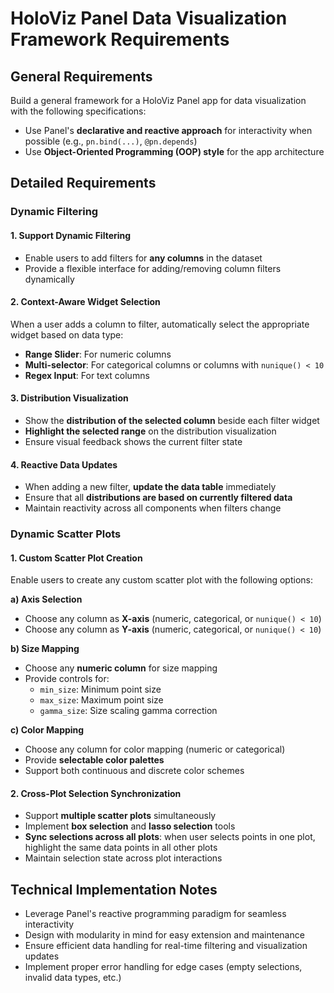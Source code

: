 # HoloViz Panel Data Visualization Framework Requirements

## General Requirements

Build a general framework for a HoloViz Panel app for data visualization with the following specifications:

- Use Panel's **declarative and reactive approach** for interactivity when possible (e.g., `pn.bind(...)`, `@pn.depends`)
- Use **Object-Oriented Programming (OOP) style** for the app architecture

## Detailed Requirements

### Dynamic Filtering

#### 1. Support Dynamic Filtering
- Enable users to add filters for **any columns** in the dataset
- Provide a flexible interface for adding/removing column filters dynamically

#### 2. Context-Aware Widget Selection
When a user adds a column to filter, automatically select the appropriate widget based on data type:

- **Range Slider**: For numeric columns
- **Multi-selector**: For categorical columns or columns with `nunique() < 10`
- **Regex Input**: For text columns

#### 3. Distribution Visualization
- Show the **distribution of the selected column** beside each filter widget
- **Highlight the selected range** on the distribution visualization
- Ensure visual feedback shows the current filter state

#### 4. Reactive Data Updates
- When adding a new filter, **update the data table** immediately
- Ensure that all **distributions are based on currently filtered data**
- Maintain reactivity across all components when filters change

### Dynamic Scatter Plots

#### 1. Custom Scatter Plot Creation
Enable users to create any custom scatter plot with the following options:

**a) Axis Selection**
- Choose any column as **X-axis** (numeric, categorical, or `nunique() < 10`)
- Choose any column as **Y-axis** (numeric, categorical, or `nunique() < 10`)

**b) Size Mapping**
- Choose any **numeric column** for size mapping
- Provide controls for:
  - `min_size`: Minimum point size
  - `max_size`: Maximum point size  
  - `gamma_size`: Size scaling gamma correction

**c) Color Mapping**
- Choose any column for color mapping (numeric or categorical)
- Provide **selectable color palettes**
- Support both continuous and discrete color schemes

#### 2. Cross-Plot Selection Synchronization
- Support **multiple scatter plots** simultaneously
- Implement **box selection** and **lasso selection** tools
- **Sync selections across all plots**: when user selects points in one plot, highlight the same data points in all other plots
- Maintain selection state across plot interactions

## Technical Implementation Notes

- Leverage Panel's reactive programming paradigm for seamless interactivity
- Design with modularity in mind for easy extension and maintenance
- Ensure efficient data handling for real-time filtering and visualization updates
- Implement proper error handling for edge cases (empty selections, invalid data types, etc.) 